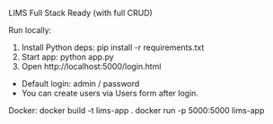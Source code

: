 LIMS Full Stack Ready (with full CRUD)

Run locally:
1. Install Python deps: pip install -r requirements.txt
2. Start app: python app.py
3. Open http://localhost:5000/login.html
 - Default login: admin / password
 - You can create users via Users form after login.

Docker:
docker build -t lims-app .
docker run -p 5000:5000 lims-app
